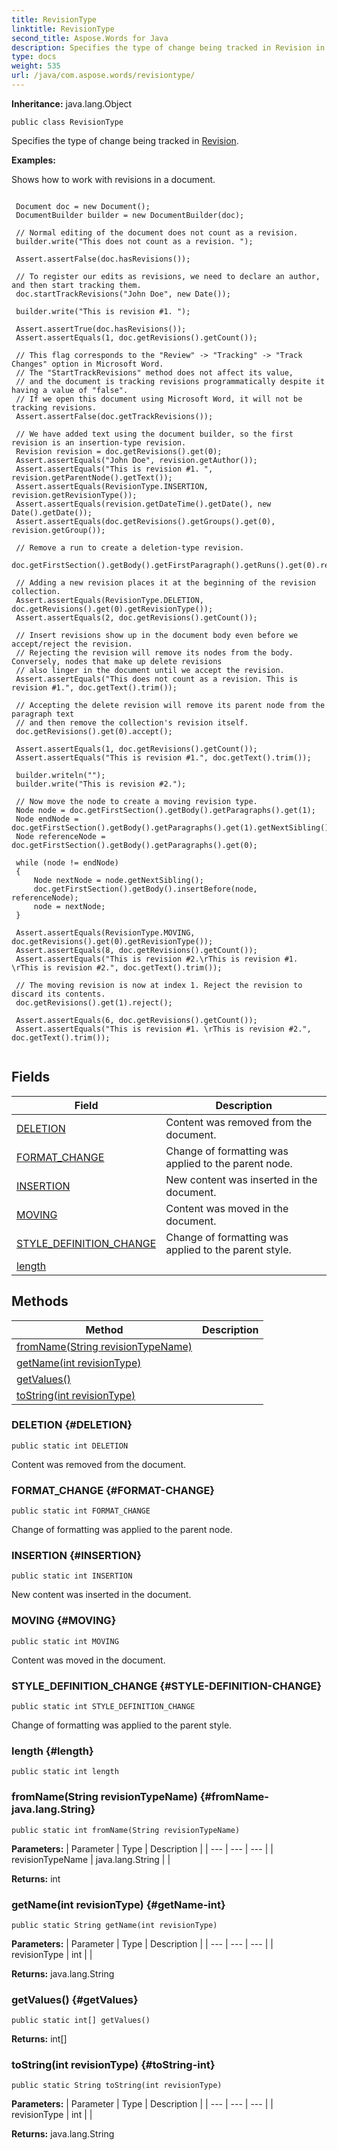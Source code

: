 ```yaml
---
title: RevisionType
linktitle: RevisionType
second_title: Aspose.Words for Java
description: Specifies the type of change being tracked in Revision in Java.
type: docs
weight: 535
url: /java/com.aspose.words/revisiontype/
---
```


**Inheritance:**
java.lang.Object
```
public class RevisionType
```

Specifies the type of change being tracked in [Revision](../../com.aspose.words/revision/).

 **Examples:** 

Shows how to work with revisions in a document.

```

 Document doc = new Document();
 DocumentBuilder builder = new DocumentBuilder(doc);

 // Normal editing of the document does not count as a revision.
 builder.write("This does not count as a revision. ");

 Assert.assertFalse(doc.hasRevisions());

 // To register our edits as revisions, we need to declare an author, and then start tracking them.
 doc.startTrackRevisions("John Doe", new Date());

 builder.write("This is revision #1. ");

 Assert.assertTrue(doc.hasRevisions());
 Assert.assertEquals(1, doc.getRevisions().getCount());

 // This flag corresponds to the "Review" -> "Tracking" -> "Track Changes" option in Microsoft Word.
 // The "StartTrackRevisions" method does not affect its value,
 // and the document is tracking revisions programmatically despite it having a value of "false".
 // If we open this document using Microsoft Word, it will not be tracking revisions.
 Assert.assertFalse(doc.getTrackRevisions());

 // We have added text using the document builder, so the first revision is an insertion-type revision.
 Revision revision = doc.getRevisions().get(0);
 Assert.assertEquals("John Doe", revision.getAuthor());
 Assert.assertEquals("This is revision #1. ", revision.getParentNode().getText());
 Assert.assertEquals(RevisionType.INSERTION, revision.getRevisionType());
 Assert.assertEquals(revision.getDateTime().getDate(), new Date().getDate());
 Assert.assertEquals(doc.getRevisions().getGroups().get(0), revision.getGroup());

 // Remove a run to create a deletion-type revision.
 doc.getFirstSection().getBody().getFirstParagraph().getRuns().get(0).remove();

 // Adding a new revision places it at the beginning of the revision collection.
 Assert.assertEquals(RevisionType.DELETION, doc.getRevisions().get(0).getRevisionType());
 Assert.assertEquals(2, doc.getRevisions().getCount());

 // Insert revisions show up in the document body even before we accept/reject the revision.
 // Rejecting the revision will remove its nodes from the body. Conversely, nodes that make up delete revisions
 // also linger in the document until we accept the revision.
 Assert.assertEquals("This does not count as a revision. This is revision #1.", doc.getText().trim());

 // Accepting the delete revision will remove its parent node from the paragraph text
 // and then remove the collection's revision itself.
 doc.getRevisions().get(0).accept();

 Assert.assertEquals(1, doc.getRevisions().getCount());
 Assert.assertEquals("This is revision #1.", doc.getText().trim());

 builder.writeln("");
 builder.write("This is revision #2.");

 // Now move the node to create a moving revision type.
 Node node = doc.getFirstSection().getBody().getParagraphs().get(1);
 Node endNode = doc.getFirstSection().getBody().getParagraphs().get(1).getNextSibling();
 Node referenceNode = doc.getFirstSection().getBody().getParagraphs().get(0);

 while (node != endNode)
 {
     Node nextNode = node.getNextSibling();
     doc.getFirstSection().getBody().insertBefore(node, referenceNode);
     node = nextNode;
 }

 Assert.assertEquals(RevisionType.MOVING, doc.getRevisions().get(0).getRevisionType());
 Assert.assertEquals(8, doc.getRevisions().getCount());
 Assert.assertEquals("This is revision #2.\rThis is revision #1. \rThis is revision #2.", doc.getText().trim());

 // The moving revision is now at index 1. Reject the revision to discard its contents.
 doc.getRevisions().get(1).reject();

 Assert.assertEquals(6, doc.getRevisions().getCount());
 Assert.assertEquals("This is revision #1. \rThis is revision #2.", doc.getText().trim());
 
```
## Fields

| Field | Description |
| --- | --- |
| [DELETION](#DELETION) | Content was removed from the document. |
| [FORMAT_CHANGE](#FORMAT-CHANGE) | Change of formatting was applied to the parent node. |
| [INSERTION](#INSERTION) | New content was inserted in the document. |
| [MOVING](#MOVING) | Content was moved in the document. |
| [STYLE_DEFINITION_CHANGE](#STYLE-DEFINITION-CHANGE) | Change of formatting was applied to the parent style. |
| [length](#length) |  |
## Methods

| Method | Description |
| --- | --- |
| [fromName(String revisionTypeName)](#fromName-java.lang.String) |  |
| [getName(int revisionType)](#getName-int) |  |
| [getValues()](#getValues) |  |
| [toString(int revisionType)](#toString-int) |  |
### DELETION {#DELETION}
```
public static int DELETION
```


Content was removed from the document.

### FORMAT_CHANGE {#FORMAT-CHANGE}
```
public static int FORMAT_CHANGE
```


Change of formatting was applied to the parent node.

### INSERTION {#INSERTION}
```
public static int INSERTION
```


New content was inserted in the document.

### MOVING {#MOVING}
```
public static int MOVING
```


Content was moved in the document.

### STYLE_DEFINITION_CHANGE {#STYLE-DEFINITION-CHANGE}
```
public static int STYLE_DEFINITION_CHANGE
```


Change of formatting was applied to the parent style.

### length {#length}
```
public static int length
```


### fromName(String revisionTypeName) {#fromName-java.lang.String}
```
public static int fromName(String revisionTypeName)
```




**Parameters:**
| Parameter | Type | Description |
| --- | --- | --- |
| revisionTypeName | java.lang.String |  |

**Returns:**
int
### getName(int revisionType) {#getName-int}
```
public static String getName(int revisionType)
```




**Parameters:**
| Parameter | Type | Description |
| --- | --- | --- |
| revisionType | int |  |

**Returns:**
java.lang.String
### getValues() {#getValues}
```
public static int[] getValues()
```




**Returns:**
int[]
### toString(int revisionType) {#toString-int}
```
public static String toString(int revisionType)
```




**Parameters:**
| Parameter | Type | Description |
| --- | --- | --- |
| revisionType | int |  |

**Returns:**
java.lang.String
